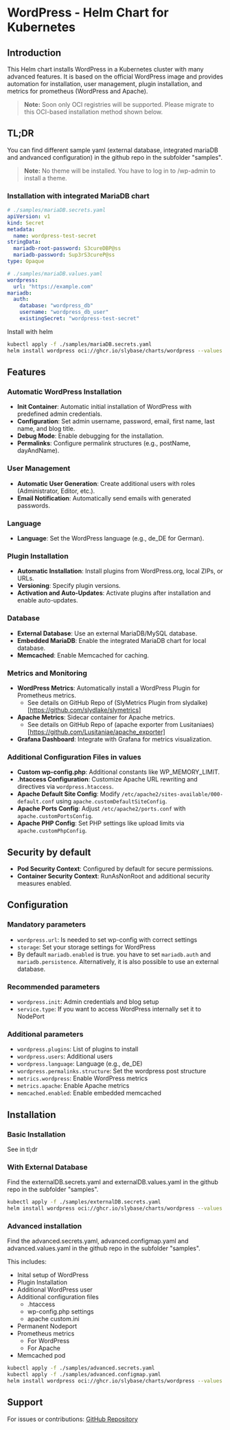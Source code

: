 # WordPress - Helm Chart for Kubernetes

## Introduction
This Helm chart installs WordPress in a Kubernetes cluster with many advanced features. It is based on the official WordPress image and provides automation for installation, user management, plugin installation, and metrics for prometheus (WordPress and Apache).

> **Note:** Soon only OCI registries will be supported. Please migrate to this OCI-based installation method shown below.

## TL;DR

You can find different sample yaml (external database, integrated mariaDB and andvanced configuration) in the github repo in the subfolder "samples".

> **Note:** No theme will be installed. You have to log in to /wp-admin to install a theme.


### Installation with integrated MariaDB chart

```yaml
# ./samples/mariaDB.secrets.yaml
apiVersion: v1
kind: Secret
metadata:
  name: wordpress-test-secret
stringData:
  mariadb-root-password: S3cureDBP@ss
  mariadb-password: Sup3rS3cureP@ss
type: Opaque

```

```yaml
# ./samples/mariaDB.values.yaml
wordpress:
  url: "https://example.com"
mariadb:
  auth:
    database: "wordpress_db"
    username: "wordpress_db_user"
    existingSecret: "wordpress-test-secret"
```

Install with helm
```bash
kubectl apply -f ./samples/mariaDB.secrets.yaml
helm install wordpress oci://ghcr.io/slybase/charts/wordpress --values ./samples/mariaDB.values.yaml
```

## Features

### Automatic WordPress Installation
- **Init Container**: Automatic initial installation of WordPress with predefined admin credentials.
- **Configuration**: Set admin username, password, email, first name, last name, and blog title.
- **Debug Mode**: Enable debugging for the installation.
- **Permalinks**: Configure permalink structures (e.g., postName, dayAndName).

### User Management
- **Automatic User Generation**: Create additional users with roles (Administrator, Editor, etc.).
- **Email Notification**: Automatically send emails with generated passwords.

### Language
- **Language**: Set the WordPress language (e.g., de_DE for German).

### Plugin Installation
- **Automatic Installation**: Install plugins from WordPress.org, local ZIPs, or URLs.
- **Versioning**: Specify plugin versions.
- **Activation and Auto-Updates**: Activate plugins after installation and enable auto-updates.

### Database
- **External Database**: Use an external MariaDB/MySQL database.
- **Embedded MariaDB**: Enable the integrated MariaDB chart for local database.
- **Memcached**: Enable Memcached for caching.

### Metrics and Monitoring
- **WordPress Metrics**: Automatically install a WordPress Plugin for Prometheus metrics.
  - See details on GitHub Repo of (SlyMetrics Plugin from slydalke)[https://github.com/slydlake/slymetrics] 
- **Apache Metrics**: Sidecar container for Apache metrics.
  - See details on GitHub Repo of (apache exporter from Lusitaniaes)[https://github.com/Lusitaniae/apache_exporter]
- **Grafana Dashboard**: Integrate with Grafana for metrics visualization.


### Additional Configuration Files in values
- **Custom wp-config.php**: Additional constants like WP_MEMORY_LIMIT.
- **.htaccess Configuration**: Customize Apache URL rewriting and directives via `wordpress.htaccess`.
- **Apache Default Site Config**: Modify `/etc/apache2/sites-available/000-default.conf` using `apache.customDefaultSiteConfig`.
- **Apache Ports Config**: Adjust `/etc/apache2/ports.conf` with `apache.customPortsConfig`.
- **Apache PHP Config**: Set PHP settings like upload limits via `apache.customPhpConfig`.


## Security by default

- **Pod Security Context**: Configured by default for secure permissions.
- **Container Security Context**: RunAsNonRoot and additional security measures enabled.


## Configuration

### Mandatory parameters
- `wordpress.url`: Is needed to set wp-config with correct settings
- `storage`: Set your storage settings for WordPress
- By default `mariadb.enabled` is true. you have to set `mariadb.auth` and `mariadb.persistence`. Alternatively, it is also possible to use an external database.

### Recommended parameters
- `wordpress.init`: Admin credentials and blog setup
- `service.type`: If you want to access WordPress internally set it to NodePort

### Additional parameters
- `wordpress.plugins`: List of plugins to install
- `wordpress.users`: Additional users
- `wordpress.language`: Language (e.g., de_DE)
- `wordpress.permalinks.structure`: Set the wordpress post structure
- `metrics.wordpress`: Enable WordPress metrics
- `metrics.apache`: Enable Apache metrics
- `memcached.enabled`: Enable embedded memcached


## Installation

### Basic Installation
See in tl;dr

### With External Database
Find the externalDB.secrets.yaml and externalDB.values.yaml in the github repo in the subfolder "samples".

```bash
kubectl apply -f ./samples/externalDB.secrets.yaml
helm install wordpress oci://ghcr.io/slybase/charts/wordpress --values ./samples/externalDB.values.yaml
```

### Advanced installation
Find the advanced.secrets.yaml, advanced.configmap.yaml and advanced.values.yaml in the github repo in the subfolder "samples".

This includes:
* Inital setup of WordPress
* Plugin Installation
* Additional WordPress user
* Additional configuration files
  * .htaccess
  * wp-config.php settings
  * apache custom.ini
* Permanent Nodeport
* Prometheus metrics
  * For WordPress
  * For Apache
* Memcached pod 

```bash
kubectl apply -f ./samples/advanced.secrets.yaml
kubectl apply -f ./samples/advanced.configmap.yaml
helm install wordpress oci://ghcr.io/slybase/charts/wordpress --values ./samples/advanced.values.yaml
```

## Support

For issues or contributions: [GitHub Repository](https://github.com/slydlake/helm-charts)
